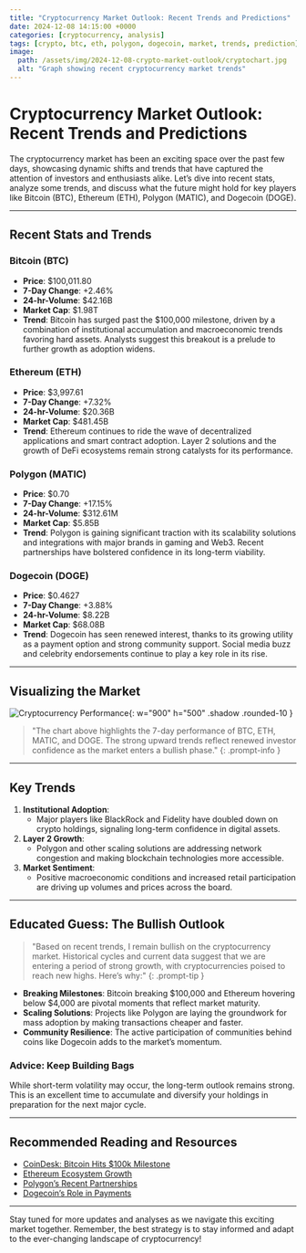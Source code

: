 ```yaml
---
title: "Cryptocurrency Market Outlook: Recent Trends and Predictions"
date: 2024-12-08 14:15:00 +0000
categories: [cryptocurrency, analysis]
tags: [crypto, btc, eth, polygon, dogecoin, market, trends, prediction]
image:
  path: /assets/img/2024-12-08-crypto-market-outlook/cryptochart.jpg
  alt: "Graph showing recent cryptocurrency market trends"
---
```


# Cryptocurrency Market Outlook: Recent Trends and Predictions

The cryptocurrency market has been an exciting space over the past few days, showcasing dynamic shifts and trends that have captured the attention of investors and enthusiasts alike. Let’s dive into recent stats, analyze some trends, and discuss what the future might hold for key players like Bitcoin (BTC), Ethereum (ETH), Polygon (MATIC), and Dogecoin (DOGE).

---

## Recent Stats and Trends

### Bitcoin (BTC)
- **Price**: $100,011.80
- **7-Day Change**: +2.46%
- **24-hr-Volume**: $42.16B
- **Market Cap**: $1.98T
- **Trend**: Bitcoin has surged past the $100,000 milestone, driven by a combination of institutional accumulation and macroeconomic trends favoring hard assets. Analysts suggest this breakout is a prelude to further growth as adoption widens.

### Ethereum (ETH)
- **Price**: $3,997.61
- **7-Day Change**: +7.32%
- **24-hr-Volume**: $20.36B
- **Market Cap**: $481.45B
- **Trend**: Ethereum continues to ride the wave of decentralized applications and smart contract adoption. Layer 2 solutions and the growth of DeFi ecosystems remain strong catalysts for its performance.

### Polygon (MATIC)
- **Price**: $0.70
- **7-Day Change**: +17.15%
- **24-hr-Volume**: $312.61M
- **Market Cap**: $5.85B
- **Trend**: Polygon is gaining significant traction with its scalability solutions and integrations with major brands in gaming and Web3. Recent partnerships have bolstered confidence in its long-term viability.

### Dogecoin (DOGE)
- **Price**: $0.4627
- **7-Day Change**: +3.88%
- **24-hr-Volume**: $8.22B
- **Market Cap**: $68.08B
- **Trend**: Dogecoin has seen renewed interest, thanks to its growing utility as a payment option and strong community support. Social media buzz and celebrity endorsements continue to play a key role in its rise.

---

## Visualizing the Market

![Cryptocurrency Performance](/assets/img/2024-12-08-crypto-market-outlook/figure_1.png){: w="900" h="500" .shadow .rounded-10 }

> "The chart above highlights the 7-day performance of BTC, ETH, MATIC, and DOGE. The strong upward trends reflect renewed investor confidence as the market enters a bullish phase."
{: .prompt-info }

---

## Key Trends

1. **Institutional Adoption**:
   - Major players like BlackRock and Fidelity have doubled down on crypto holdings, signaling long-term confidence in digital assets.
2. **Layer 2 Growth**:
   - Polygon and other scaling solutions are addressing network congestion and making blockchain technologies more accessible.
3. **Market Sentiment**:
   - Positive macroeconomic conditions and increased retail participation are driving up volumes and prices across the board.

---

## Educated Guess: The Bullish Outlook


> "Based on recent trends, I remain bullish on the cryptocurrency market. Historical cycles and current data suggest that we are entering a period of strong growth, with cryptocurrencies poised to reach new highs. Here’s why:"
{: .prompt-tip }
- **Breaking Milestones**: Bitcoin breaking $100,000 and Ethereum hovering below $4,000 are pivotal moments that reflect market maturity.
- **Scaling Solutions**: Projects like Polygon are laying the groundwork for mass adoption by making transactions cheaper and faster.
- **Community Resilience**: The active participation of communities behind coins like Dogecoin adds to the market’s momentum.

### Advice: Keep Building Bags
While short-term volatility may occur, the long-term outlook remains strong. This is an excellent time to accumulate and diversify your holdings in preparation for the next major cycle.

---

## Recommended Reading and Resources

- [CoinDesk: Bitcoin Hits $100k Milestone](https://www.coindesk.com)
- [Ethereum Ecosystem Growth](https://ethereum.org/en/)
- [Polygon’s Recent Partnerships](https://polygon.technology/blog)
- [Dogecoin’s Role in Payments](https://dogecoin.com/)

---

Stay tuned for more updates and analyses as we navigate this exciting market together. Remember, the best strategy is to stay informed and adapt to the ever-changing landscape of cryptocurrency!

